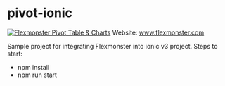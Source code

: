 # pivot-ionic

[![Flexmonster Pivot Table & Charts](https://www.flexmonster.com/fm_uploads/2020/06/Pivot_github.png)](https://flexmonster.com)
Website: www.flexmonster.com


Sample project for integrating Flexmonster into ionic v3 project.
Steps to start:
- npm install
- npm run start
